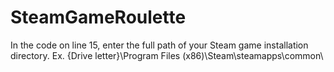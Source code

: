 # SteamGameRoulette
In the code on line 15, enter the full path of your Steam game installation directory.
Ex. {Drive letter}\Program Files (x86)\Steam\steamapps\common\
